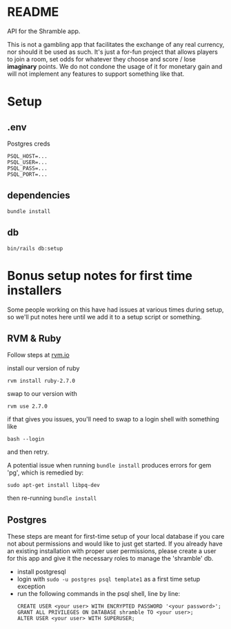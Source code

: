 # README
API for the Shramble app.

This is not a gambling app that facilitates the exchange of any real currency, nor should it be used
as such. It's just a for-fun project that allows players to join a room, set odds for whatever they
choose and score / lose **imaginary** points. We do not condone the usage of it for monetary gain
and will not implement any features to support something like that.

# Setup
## .env

Postgres creds
```
PSQL_HOST=...
PSQL_USER=...
PSQL_PASS=...
PSQL_PORT=...
```

## dependencies
```
bundle install
```

## db
```
bin/rails db:setup
```

# Bonus setup notes for first time installers
Some people working on this have had issues at various times during setup, so we'll put notes
here until we add it to a setup script or something.

## RVM & Ruby
Follow steps at [rvm.io](https://rvm.io/)

install our version of ruby
```
rvm install ruby-2.7.0
```
swap to our version with
```
rvm use 2.7.0
```
if that gives you issues, you'll need to swap to a login shell with something like
```
bash --login
```
and then retry.

A potential issue when running `bundle install` produces errors for gem 'pg', which is remedied by:
```
sudo apt-get install libpq-dev
```
then re-running `bundle install`

## Postgres
These steps are meant for first-time setup of your local database if you care not about permissions
and would like to just get started. If you already have an existing installation with proper user
permissions, please create a user for this app and give it the necessary roles to manage the
'shramble' db.

- install postgresql
- login with `sudo -u postgres psql template1` as a first time setup exception
- run the following commands in the psql shell, line by line:
  ```
  CREATE USER <your user> WITH ENCRYPTED PASSWORD '<your password>';
  GRANT ALL PRIVILEGES ON DATABASE shramble TO <your user>;
  ALTER USER <your user> WITH SUPERUSER;
  ```
